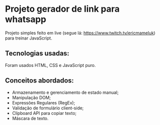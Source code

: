 # Projeto gerador de link para whatsapp
Projeto simples feito em live (segue lá: https://www.twitch.tv/ericmameluk) para treinar JavaScript.
## Tecnologias usadas:

Foram usados HTML, CSS e JavaScript puro.
## Conceitos abordados:

- Armazenamento e gerenciamento de estado manual;
- Manipulação DOM;
- Expressões Regulares (RegEx);
- Validação de formulário client-side;
- Clipboard API para copiar texto;
- Máscara de texto.